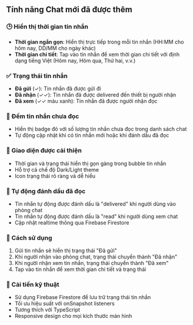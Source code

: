 ## Tính năng Chat mới đã được thêm

### 🕒 Hiển thị thời gian tin nhắn
- **Thời gian ngắn gọn**: Hiển thị trực tiếp trong mỗi tin nhắn (HH:MM cho hôm nay, DD/MM cho ngày khác)
- **Thời gian chi tiết**: Tap vào tin nhắn để xem thời gian chi tiết với định dạng tiếng Việt (Hôm nay, Hôm qua, Thứ hai, v.v.)

### ✅ Trạng thái tin nhắn
- **Đã gửi** (✓): Tin nhắn đã được gửi đi
- **Đã nhận** (✓✓): Tin nhắn đã được delivered đến thiết bị người nhận
- **Đã xem** (✓✓ màu xanh): Tin nhắn đã được người nhận đọc

### 🔴 Đếm tin nhắn chưa đọc
- Hiển thị badge đỏ với số lượng tin nhắn chưa đọc trong danh sách chat
- Tự động cập nhật khi có tin nhắn mới hoặc khi đánh dấu đã đọc

### 🎨 Giao diện được cải thiện
- Thời gian và trạng thái hiển thị gọn gàng trong bubble tin nhắn
- Hỗ trợ cả chế độ Dark/Light theme
- Icon trạng thái rõ ràng và dễ hiểu

### 📱 Tự động đánh dấu đã đọc
- Tin nhắn tự động được đánh dấu là "delivered" khi người dùng vào phòng chat
- Tin nhắn tự động được đánh dấu là "read" khi người dùng xem chat
- Cập nhật realtime thông qua Firebase Firestore

### 🚀 Cách sử dụng
1. Gửi tin nhắn sẽ hiển thị trạng thái "Đã gửi"
2. Khi người nhận vào phòng chat, trạng thái chuyển thành "Đã nhận"
3. Khi người nhận xem tin nhắn, trạng thái chuyển thành "Đã xem"
4. Tap vào tin nhắn để xem thời gian chi tiết và trạng thái

### 🔧 Cải tiến kỹ thuật
- Sử dụng Firebase Firestore để lưu trữ trạng thái tin nhắn
- Tối ưu hiệu suất với onSnapshot listeners
- Tương thích với TypeScript
- Responsive design cho mọi kích thước màn hình
